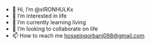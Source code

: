 - 👋 Hi, I’m @xIRONHULKx
- 👀 I’m interested in life
- 🌱 I’m currently learning living
- 💞️ I’m looking to collaborate on life
- 📫 How to reach me hosseinqorbani098@gmail.com

<!---
xIRONHULKx/xIRONHULKx is a ✨ special ✨ repository because its `README.md` (this file) appears on your GitHub profile.
You can click the Preview link to take a look at your changes.
--->

